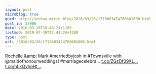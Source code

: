 ```yaml
---
layout: post
microblog: true
guid: http://joshua.micro.blog/2016/03/26/t713603474760601600.html
post_id: 35986
date: 2016-03-26T16:48:21+1100
lastmod: 2019-07-30T17:41:24+1100
type: post
url: /2016/03/26/t713603474760601600.html
---
```

Rochelle &amp;amp; Mark #marriedbyjosh in #Townsville with @maidofhonourweddings! #marriagecelebra… [t.co/ZGzDf39XL...](https://t.co/ZGzDf39XLf) [t.co/hLkQvhoHt...](https://t.co/hLkQvhoHtw)
